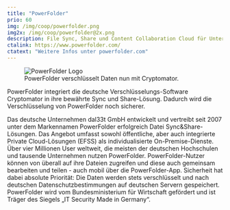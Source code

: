 ```yaml
---
title: "PowerFolder"
prio: 60
img: /img/coop/powerfolder.png
img2x: /img/coop/powerfolder@2x.png
description: File Sync, Share und Content Collaboration Cloud für Unternehmen, Bildung und Forschung sowie Behörden.
ctalink: https://www.powerfolder.com/
ctatext: "Weitere Infos unter powerfolder.com"
---
```


<figure class="text-center">
  <img class="inline-block rounded" src="/img/coop/powerfolder-banner.png" srcset="/img/coop/powerfolder-banner.png 1x, /img/coop/powerfolder-banner@2x.png 2x" alt="PowerFolder Logo"/>
  <figcaption>PowerFolder verschlüsselt Daten nun mit Cryptomator.</figcaption>
</figure>

PowerFolder integriert die deutsche Verschlüsselungs-Software Cryptomator in ihre bewährte Sync und Share-Lösung. Dadurch wird die Verschlüsselung von PowerFolder noch sicherer.  

Das deutsche Unternehmen dal33t GmbH entwickelt und vertreibt seit 2007 unter dem Markennamen PowerFolder erfolgreich Datei Sync&Share-Lösungen. Das Angebot umfasst sowohl öffentliche, aber auch integrierte Private Cloud-Lösungen (EFSS) als individualisierte On-Premise-Dienste. Über vier Millionen User weltweit, die meisten der deutschen Hochschulen und tausende Unternehmen nutzen PowerFolder. PowerFolder-Nutzer können von überall auf ihre Dateien zugreifen und diese auch gemeinsam bearbeiten und teilen - auch mobil über die PowerFolder-App. Sicherheit hat dabei absolute Priorität: Die Daten werden stets verschlüsselt und nach deutschen Datenschutzbestimmungen auf deutschen Servern gespeichert. PowerFolder wird vom Bundesministerium für Wirtschaft gefördert und ist Träger des Siegels „IT Security Made in Germany“.
